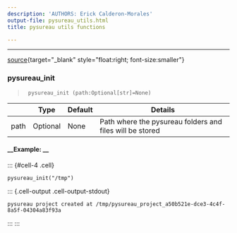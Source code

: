 ```yaml
---
description: 'AUTHORS: Erick Calderon-Morales'
output-file: pysureau_utils.html
title: pysureau utils functions

---
```



<!-- WARNING: THIS FILE WAS AUTOGENERATED! DO NOT EDIT! -->

---

[source](https://github.com/ecamo19/pysureau/blob/master/pysureau/pysureau_utils.py#L13){target="_blank" style="float:right; font-size:smaller"}

### pysureau_init

>      pysureau_init (path:Optional[str]=None)

|    | **Type** | **Default** | **Details** |
| -- | -------- | ----------- | ----------- |
| path | Optional | None | Path where the pysureau folders and files will be stored |


#### __Example: __ 

::: {#cell-4 .cell}
``` {.python .cell-code}
pysureau_init("/tmp")
```

::: {.cell-output .cell-output-stdout}
```
pysureau project created at /tmp/pysureau_project_a50b521e-dce3-4c4f-8a5f-04304a83f93a
```
:::
:::


